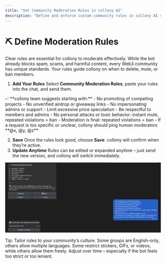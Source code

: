 ```yaml
---
title: "Set Community Moderation Rules in collony AI"
description: "Define and enforce custom community rules in collony AI so your Telegram group stays safe and consistent."
---
```


# ⛏️ Define Moderation Rules

Clear rules are essential for collony to moderate effectively. While the bot already blocks spam, scams, and harmful content, every Web3 community has unique standards. Your rules guide collony on when to delete, mute, or ban members.

1. **Add Your Rules**
   Select **Community Moderation Rules**, paste your rules into the chat, and send them.

<Note>
  ✅ **collony team suggests starting with:**
  - No promoting of competing projects
  - No unverified airdrop or giveaway links
  - No impersonating admins or support
  - Limit excessive price speculation
  - Be respectful to members and admins
  - No personal attacks or toxic behavior: instant mute, repeated violations = ban
  - Moderation is final: repeated violations = ban
  - If a request is too specific or unclear, collony should ping human moderators **@x, @y, @z**
</Note>

2. **Save**
   Once the rules look good, choose **Save**. collony will confirm when they’re active.
3. **Update Anytime**
   Rules can be edited or expanded anytime – just send the new version, and collony will switch immediately.

![Setting up moderation rules in collony AI](/public/Screenshot_2025-08-28_at_14.49.19.png)

<Tip>
  Tip: Tailor rules to your community’s culture. Some groups are English-only, others allow multiple languages. Some restrict stickers, GIFs, or videos, while others allow them freely. Adjust over time – especially if the bot feels too strict or too lenient.
</Tip>